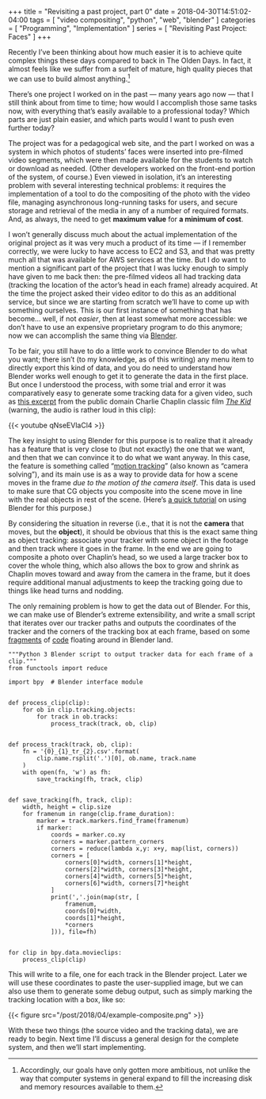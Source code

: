 +++
title = "Revisiting a past project, part 0"
date = 2018-04-30T14:51:02-04:00
tags = [ "video compositing", "python", "web", "blender" ]
categories = [ "Programming", "Implementation" ]
series = [ "Revisiting Past Project: Faces" ]
+++

Recently I’ve been thinking about how much easier it is to achieve quite
complex things these days compared to back in The Olden Days. In fact, it
almost feels like we suffer from a surfeit of mature, high quality pieces that
we can use to build almost anything.[^1]

[^1]: Accordingly, our goals have only gotten more ambitious, not unlike the
      way that computer systems in general expand to fill the increasing disk
      and memory resources available to them.

There’s one project I worked on in the past — many years ago now — that I
still think about from time to time; how would I accomplish those same tasks
now, with everything that’s easily available to a professional today? Which
parts are just plain easier, and which parts would I want to push even further
today?

The project was for a pedagogical web site, and the part I worked on was a
system in which photos of students’ faces were inserted into pre-filmed video
segments, which were then made available for the students to watch or download
as needed. (Other developers worked on the front-end portion of the system, of
course.) Even viewed in isolation, it’s an interesting problem with several
interesting technical problems: it requires the implementation of a tool to do
the compositing of the photo with the video file, managing asynchronous
long-running tasks for users, and secure storage and retrieval of the media in
any of a number of required formats. And, as always, the need to get **maximum
value** for **a minimum of cost**.

I won’t generally discuss much about the actual implementation of the original
project as it was very much a product of its time — if I remember correctly,
we were lucky to have access to EC2 and S3, and that was pretty much all that
was available for AWS services at the time. But I do want to mention a
significant part of the project that I was lucky enough to simply have given
to me back then: the pre-filmed videos all had tracking data (tracking the
location of the actor’s head in each frame) already acquired. At the time the
project asked their video editor to do this as an additional service, but
since we are starting from scratch we’ll have to come up with something
ourselves. This is our first instance of something that has become… well, if
not *easier*, then at least somewhat more accessible: we don’t have to use an
expensive proprietary program to do this anymore; now we can accomplish the
same thing via [Blender].

[Blender]: https://www.blender.org/

To be fair, you still have to do a little work to convince Blender to do what
you want; there isn’t (to my knowledge, as of this writing) any menu item to
directly export this kind of data, and you do need to understand how Blender
works well enough to get it to generate the data in the first place. But once
I understood the process, with some trial and error it was comparatively easy
to generate some tracking data for a given video, such as [this excerpt] from
the public domain Charlie Chaplin classic film <i>[The Kid]</i> (warning, the
audio is rather loud in this clip):

[this excerpt]: https://www.youtube.com/watch?v=qNseEVlaCl4
[The Kid]: https://en.wikipedia.org/wiki/The_Kid_(1921_film)

{{< youtube qNseEVlaCl4 >}}

The key insight to using Blender for this purpose is to realize that it
already has a feature that is very close to (but not exactly) the one that we
want, and then that we can convince it to do what we want anyway. In this
case, the feature is something called “[motion tracking]” (also known as
“camera solving”), and its main use is as a way to provide data for how a
scene moves in the frame *due to the motion of the camera itself*. This data
is used to make sure that CG objects you composite into the scene move in line
with the real objects in rest of the scene. (Here’s [a quick tutorial] on
using Blender for this purpose.)

[motion tracking]: https://docs.blender.org/manual/en/dev/editors/movie_clip_editor/tracking/introduction.html
[a quick tutorial]: https://www.youtube.com/watch?v=kzym73lhmD4

By considering the situation in reverse (i.e., that it is not the **camera**
that moves, but the **object**), it should be obvious that this is the exact
same thing as object tracking: associate your tracker with some object in the
footage and then track where it goes in the frame. In the end we are going to
composite a photo over Chaplin’s head, so we used a large tracker box to cover
the whole thing, which also allows the box to grow and shrink as Chaplin moves
toward and away from the camera in the frame, but it does require additional
manual adjustments to keep the tracking going due to things like head turns
and nodding.

The only remaining problem is how to get the data out of Blender. For this, we
can make use of Blender’s extreme extensibility, and write a small script that
iterates over our tracker paths and outputs the coordinates of the tracker and
the corners of the tracking box at each frame, based on some
[fragments](https://blender.stackexchange.com/questions/65518/export-track-markers-to-csv)
of [code](https://gist.github.com/groakat/e7d8394d57fd4d3fe016) floating
around in Blender land.

```py3
"""Python 3 Blender script to output tracker data for each frame of a clip."""
from functools import reduce

import bpy  # Blender interface module


def process_clip(clip):
    for ob in clip.tracking.objects:
        for track in ob.tracks:
            process_track(track, ob, clip)


def process_track(track, ob, clip):
    fn = '{0}_{1}_tr_{2}.csv'.format(
        clip.name.rsplit('.')[0], ob.name, track.name
    )
    with open(fn, 'w') as fh:
        save_tracking(fh, track, clip)


def save_tracking(fh, track, clip):
    width, height = clip.size
    for framenum in range(clip.frame_duration):
        marker = track.markers.find_frame(framenum)
        if marker:
            coords = marker.co.xy
            corners = marker.pattern_corners
            corners = reduce(lambda x,y: x+y, map(list, corners))
            corners = [
                corners[0]*width, corners[1]*height,
                corners[2]*width, corners[3]*height,
                corners[4]*width, corners[5]*height,
                corners[6]*width, corners[7]*height
            ]
            print(','.join(map(str, [
                framenum,
                coords[0]*width,
                coords[1]*height,
                *corners
            ])), file=fh)


for clip in bpy.data.movieclips:
    process_clip(clip)
```

This will write to a file, one for each track in the Blender project. Later we
will use these coordinates to paste the user-supplied image, but we can also
use them to generate some debug output, such as simply marking the tracking
location with a box, like so:

{{< figure src="/post/2018/04/example-composite.png" >}}

With these two things (the source video and the tracking data), we are ready
to begin. Next time I’ll discuss a general design for the complete system, and
then we’ll start implementing.
